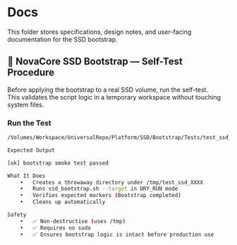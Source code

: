 # Docs  
This folder stores specifications, design notes, and user-facing documentation for the SSD bootstrap.

## 🔬 NovaCore SSD Bootstrap — Self-Test Procedure

Before applying the bootstrap to a real SSD volume, run the self-test.  
This validates the script logic in a temporary workspace without touching system files.

### Run the Test
```bash
/Volumes/Workspace/UniversalRepo/Platform/SSD/Bootstrap/Tests/test_ssd_bootstrap.sh

Expected Output

[ok] bootstrap smoke test passed

What It Does
	•	Creates a throwaway directory under /tmp/test_ssd_XXXX
	•	Runs ssd_bootstrap.sh --target in DRY_RUN mode
	•	Verifies expected markers (Bootstrap completed)
	•	Cleans up automatically

Safety
	•	✅ Non-destructive (uses /tmp)
	•	✅ Requires no sudo
	•	✅ Ensures bootstrap logic is intact before production use

